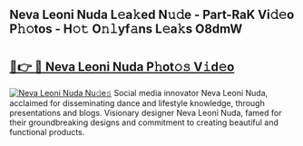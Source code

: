 ## Neva Leoni Nuda L𝚎a𝚔ed N𝚞𝚍e - Part-RaK Vi𝚍𝚎o P𝚑𝚘tos - H𝚘𝚝 O𝚗𝚕yf𝚊ns L𝚎a𝚔s O8dmW

# <h2><a href="http://kfa1z2.oniu.top/?m=Neva+Leoni+Nuda">🔗👉 🔴 Neva Leoni Nuda P𝚑ot𝚘𝚜 V𝚒d𝚎o</a></h2>

[![Neva Leoni Nuda Nu𝚍e𝚜](https://i.imgur.com/0qMVB7G.gif)](http://kfa1z2.oniu.top/?m=Neva+Leoni+Nuda)
Social media innovator Neva Leoni Nuda, acclaimed for disseminating dance and lifestyle knowledge, through presentations and blogs. Visionary designer Neva Leoni Nuda, famed for their groundbreaking designs and commitment to creating beautiful and functional products.  
